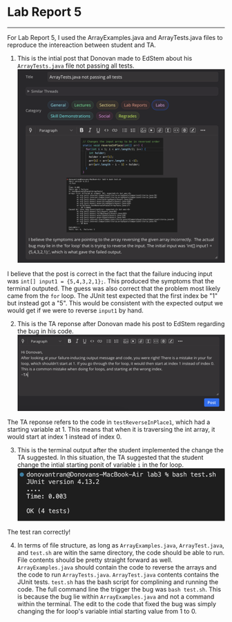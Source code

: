 # Lab Report 5
---
For Lab Report 5, I used the ArrayExamples.java and ArrayTests.java files to reproduce the intereaction between student and TA.

1. This is the intial post that Donovan made to EdStem about his `ArrayTests.java` file not passing all tests.
![IMAGE](post.png)

I believe that the post is correct in the fact that the failure inducing input was `int[] input1 = {5,4,3,2,1};`. This produced the symptoms that the terminal outputed. The guess was also correct that the problem most likely came from the `for` loop. The JUnit test expected that the first index be "1" but instead got a "5". This would be consistent with the expected output we would get if we were to reverse `input1` by hand.

2. This is the TA reponse after Donovan made his post to EdStem regarding the bug in his code.
![IMAGE](TApost.png)

The TA reponse refers to the code in `testReverseInPlace1`, which had a starting variable at 1. This means that when it is traversing the int array, it would start at index 1 instead of index 0. 

3. This is the terminal output after the student implemented the change the TA suggested. In this situation, the TA suggested that the student change the intial starting ponit of variable `i` in the for loop.
![IMAGE](sucess.png)

The test ran correctly!

4. In terms of file structure, as long as `ArrayExamples.java`, `ArrayTest.java`, and `test.sh` are witin the same directory, the code should be able to run. File contents should be pretty straight forward as well. `ArrayExamples.java` should contain the code to reverse the arrays and the code to run `ArrayTests.java`. `ArrayTest.java` contents contains the JUnit tests. `test.sh` has the bash script for complining and running the code. The full command line the trigger the bug was `bash test.sh`. This is because the bug lie within `ArrayExamples.java` and not a command within the terminal. The edit to the code that fixed the bug was simply changing the for loop's variable intial starting value from 1 to 0.



